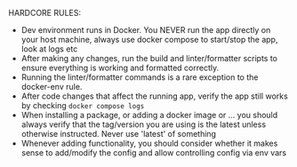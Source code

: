 HARDCORE RULES:

- Dev environment runs in Docker. You NEVER run the app directly on your host machine, always use docker compose to start/stop the app, look at logs etc
- After making any changes, run the build and linter/formatter scripts to ensure everything is working and formatted correctly.
- Running the linter/formatter commands is a rare exception to the docker-env rule.
- After code changes that affect the running app, verify the app still works by checking `docker compose logs`
- When installing a package, or adding a docker image or ... you should always verify that the tag/version you are using is the latest unless otherwise instructed. Never use 'latest' of something
- Whenever adding functionality, you should consider whether it makes sense to add/modify the config and allow controlling config via env vars
